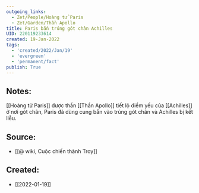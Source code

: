 ```yaml
---
outgoing_links:
  - Zet/People/Hoàng tử Paris
  - Zet/Garden/Thần Apollo
title: Paris bắn trúng gót chân Achilles
UID: 220119233614
created: 19-Jan-2022
tags:
  - 'created/2022/Jan/19'
  - 'evergreen'
  - 'permanent/fact'
publish: True
---
```

## Notes:
[[Hoàng tử Paris]] được thần [[Thần Apollo]] tiết lộ điểm yếu của [[Achilles]] ở nơi gót chân, Paris đã dùng cung bắn vào trúng gót chân và Achilles bị kết liễu.

## Source:
- [[@ wiki, Cuộc chiến thành Troy]]


## Created:
- [[2022-01-19]]

